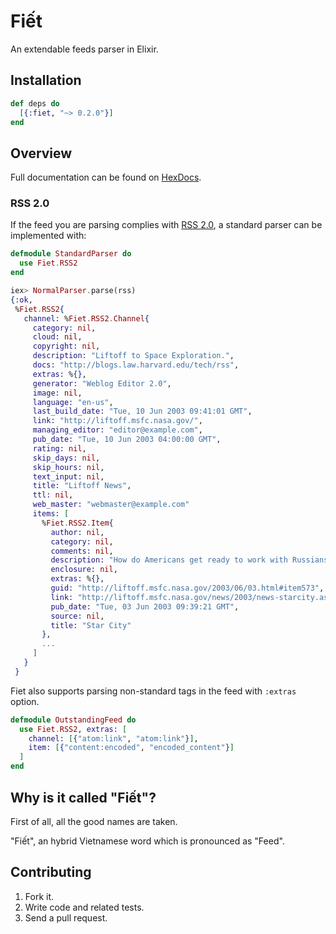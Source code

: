 # Fiết

An extendable feeds parser in Elixir.

## Installation

```elixir
def deps do
  [{:fiet, "~> 0.2.0"}]
end
```

## Overview

Full documentation can be found on [HexDocs](https://hexdocs.pm/fiet).

### RSS 2.0

If the feed you are parsing complies with [RSS 2.0](http://cyber.harvard.edu/rss/rss.html), a standard parser can be implemented with:

```elixir
defmodule StandardParser do
  use Fiet.RSS2
end

iex> NormalParser.parse(rss)
{:ok,
 %Fiet.RSS2{
   channel: %Fiet.RSS2.Channel{
     category: nil,
     cloud: nil,
     copyright: nil,
     description: "Liftoff to Space Exploration.",
     docs: "http://blogs.law.harvard.edu/tech/rss",
     extras: %{},
     generator: "Weblog Editor 2.0",
     image: nil,
     language: "en-us",
     last_build_date: "Tue, 10 Jun 2003 09:41:01 GMT",
     link: "http://liftoff.msfc.nasa.gov/",
     managing_editor: "editor@example.com",
     pub_date: "Tue, 10 Jun 2003 04:00:00 GMT",
     rating: nil,
     skip_days: nil,
     skip_hours: nil,
     text_input: nil,
     title: "Liftoff News",
     ttl: nil,
     web_master: "webmaster@example.com"
     items: [
       %Fiet.RSS2.Item{
         author: nil,
         category: nil,
         comments: nil,
         description: "How do Americans get ready to work with Russians aboard the International Space Station? They take a crash course in culture, language and protocol at Russia's &lt;a href=\"http://howe.iki.rssi.ru/GCTC/gctc_e.htm\"&gt;Star City&lt;/a&gt;.",
         enclosure: nil,
         extras: %{},
         guid: "http://liftoff.msfc.nasa.gov/2003/06/03.html#item573",
         link: "http://liftoff.msfc.nasa.gov/news/2003/news-starcity.asp",
         pub_date: "Tue, 03 Jun 2003 09:39:21 GMT",
         source: nil,
         title: "Star City"
       },
       ...
     ]
   }
 }
```

Fiet also supports parsing non-standard tags in the feed with `:extras` option.

```elixir
defmodule OutstandingFeed do
  use Fiet.RSS2, extras: [
    channel: [{"atom:link", "atom:link"}],
    item: [{"content:encoded", "encoded_content"}]
  ]
end
```

## Why is it called "Fiết"?

First of all, all the good names are taken.

"Fiết", an hybrid Vietnamese word which is pronounced as "Feed".

## Contributing

1. Fork it.
2. Write code and related tests.
3. Send a pull request.
